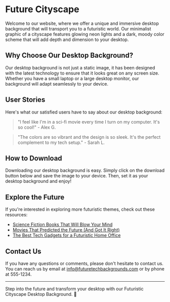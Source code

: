 <!--font:Barlow Condensed-->

# Future Cityscape

Welcome to our website, where we offer a unique and immersive desktop background that will transport you to a futuristic world. Our minimalist graphic of a cityscape features glowing neon lights and a dark, moody color scheme that will add depth and dimension to your desktop.

## Why Choose Our Desktop Background?

Our desktop background is not just a static image, it has been designed with the latest technology to ensure that it looks great on any screen size. Whether you have a small laptop or a large desktop monitor, our background will adapt seamlessly to your device.

## User Stories

Here's what our satisfied users have to say about our desktop background:

> "I feel like I'm in a sci-fi movie every time I turn on my computer. It's so cool!" - Alex G.

> "The colors are so vibrant and the design is so sleek. It's the perfect complement to my tech setup." - Sarah L.

## How to Download

Downloading our desktop background is easy. Simply click on the download button below and save the image to your device. Then, set it as your desktop background and enjoy!

## Explore the Future

If you're interested in exploring more futuristic themes, check out these resources:

-   [Science Fiction Books That Will Blow Your Mind](#)
-   [Movies That Predicted the Future (And Got It Right)](#)
-   [The Best Tech Gadgets for a Futuristic Home Office](#)

## Contact Us

If you have any questions or comments, please don't hesitate to contact us. You can reach us by email at info@futuretechbackgrounds.com or by phone at 555-1234.

---

Step into the future and transform your desktop with our Futuristic Cityscape Desktop Background. 🚀

<!--

Write me content for website with wallpaper which alt text is:

"A minimalist graphic of a futuristic cityscape, with glowing neon lights and a dark and moody color scheme."

The name/title of the page should not be 1:1 copy of the alt text but rather a real content of the website which is using this wallpaper.

- Use markdown format
- Start with heading
- Heading should be short and concise
- The content should look like a real website
- The website should not be about the wallpaper, wallpaper is just a related background
- Heading should be contain work "wallpaper" or "background"
- Include real sections like references, contact, user stories, etc. use things relevant to the page purpose.
- Feel free to use structure like headings, bullets, numbering, blockquotes, paragraphs, horizontal lines, etc.
- You can use formatting like bold or _italic_
- You can include UTF-8 emojis
- Links should be only #hash anchors (and you can refer to the document itself)
- Do not include images


---


# Futuristic Cityscape Wallpaper for Your Desktop Background

Welcome to our website where you can find the perfect wallpaper to enhance your desktop experience. Our minimalist graphic of a futuristic cityscape is the perfect addition to any tech lover's desktop background. The wallpaper features glowing neon lights and a dark, moody color scheme that will transport you to a futuristic world.

## Why Choose Our Wallpaper?

Our wallpaper is not just a pretty picture, it has been designed with the latest technology to ensure that it looks great on any screen size. Whether you have a small laptop or a large desktop monitor, our wallpaper will look stunning on your device.

## User Stories

Hear what our satisfied users have to say about our wallpaper:

> "I love this wallpaper! It makes me feel like I'm in a cyberpunk movie." - John D.

> "The colors are so vibrant and the design is so sleek. It's the perfect wallpaper for my gaming setup." - Sarah L.

## How to Download

Downloading our wallpaper is easy. Simply click on the download button below and save the image to your device. Then, set it as your desktop background and enjoy!

## References

If you want to learn more about the inspiration behind our wallpaper, check out these references:

- [Blade Runner (1982)](#)
- [Ghost in the Shell (1995)](#)
- [Akira (1988)](#)

## Contact Us

If you have any questions or comments, please don't hesitate to contact us. You can reach us by email at info@futuristicwallpaper.com or by phone at 555-1234.

---

Download now and take your desktop to the next level with our Futuristic Cityscape Wallpaper. 🚀


---


Heading should not include word "wallpaper". The website should not be about the wallpaper itself, wallpaper is just a related background, rewrite whole content.


---


# Step into the Future with Our Futuristic Cityscape Desktop Background

Welcome to our website, where we offer a unique and immersive desktop background that will transport you to a futuristic world. Our minimalist graphic of a cityscape features glowing neon lights and a dark, moody color scheme that will add depth and dimension to your desktop.

## Why Choose Our Desktop Background?

Our desktop background is not just a static image, it has been designed with the latest technology to ensure that it looks great on any screen size. Whether you have a small laptop or a large desktop monitor, our background will adapt seamlessly to your device.

## User Stories

Here's what our satisfied users have to say about our desktop background:

> "I feel like I'm in a sci-fi movie every time I turn on my computer. It's so cool!" - Alex G.

> "The colors are so vibrant and the design is so sleek. It's the perfect complement to my tech setup." - Sarah L.

## How to Download

Downloading our desktop background is easy. Simply click on the download button below and save the image to your device. Then, set it as your desktop background and enjoy!

## Explore the Future

If you're interested in exploring more futuristic themes, check out these resources:

- [Science Fiction Books That Will Blow Your Mind](#)
- [Movies That Predicted the Future (And Got It Right)](#)
- [The Best Tech Gadgets for a Futuristic Home Office](#)

## Contact Us

If you have any questions or comments, please don't hesitate to contact us. You can reach us by email at info@futuretechbackgrounds.com or by phone at 555-1234.

---

Step into the future and transform your desktop with our Futuristic Cityscape Desktop Background. 🚀

-->
